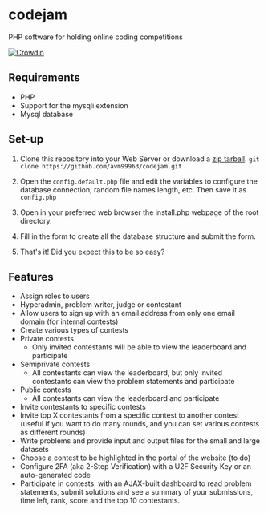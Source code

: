 # codejam
PHP software for holding online coding competitions

[![Crowdin](https://d322cqt584bo4o.cloudfront.net/codejam/localized.png)](https://crowdin.com/project/codejam)

## Requirements
* PHP
* Support for the mysqli extension
* Mysql database

## Set-up
1. Clone this repository into your Web Server or download a [zip tarball](https://github.com/avm99963/codejam/archive/master.zip). `git clone https://github.com/avm99963/codejam.git`

2. Open the `config.default.php` file and edit the variables to configure the database connection, random file names length, etc. Then save it as `config.php`

3. Open in your preferred web browser the install.php webpage of the root directory.

4. Fill in the form to create all the database structure and submit the form.

5. That's it! Did you expect this to be so easy?

## Features
* Assign roles to users
 * Hyperadmin, problem writer, judge or contestant
* Allow users to sign up with an email address from only one email domain (for internal contests)
* Create various types of contests
 * Private contests
   * Only invited contestants will be able to view the leaderboard and participate
 * Semiprivate contests
   * All contestants can view the leaderboard, but only invited contestants can view the problem statements and participate
 * Public contests
   * All contestants can view the leaderboard and participate
* Invite contestants to specific contests
* Invite top X contestants from a specific contest to another contest (useful if you want to do many rounds, and you can set various contests as different rounds)
* Write problems and provide input and output files for the small and large datasets
* Choose a contest to be highlighted in the portal of the website (to do)
* Configure 2FA (aka 2-Step Verification) with a U2F Security Key or an auto-generated code
* Participate in contests, with an AJAX-built dashboard to read problem statements, submit solutions and see a summary of your submissions, time left, rank, score and the top 10 contestants.


